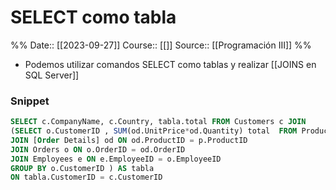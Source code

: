 # SELECT como tabla

%%
Date:: [[2023-09-27]]
Course:: [[]]
Source:: [[Programación III]]
%%

- Podemos utilizar comandos SELECT como tablas y realizar [[JOINS en SQL Server]]

### Snippet
```sql
SELECT c.CompanyName, c.Country, tabla.total FROM Customers c JOIN 
(SELECT o.CustomerID , SUM(od.UnitPrice*od.Quantity) total  FROM Products p 
JOIN [Order Details] od ON od.ProductID = p.ProductID 
JOIN Orders o ON o.OrderID = od.OrderID 
JOIN Employees e ON e.EmployeeID = o.EmployeeID 
GROUP BY o.CustomerID ) AS tabla
ON tabla.CustomerID = c.CustomerID 
```

